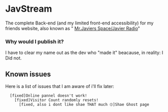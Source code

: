 # JavStream
The complete Back-end (and my limited front-end accessibility) for my friends website, also known as " [Mr.Javiers Space/Javier Radio](https://mrjaviers.space)"

### Why would I publish it?
I have to clear my name out as the dev who "made it" beacause, in reality: I Did not.
## Known issues
Here is a list of issues that I am aware of i'll fix later:
```
  [fixed]Online pannel doesn't work!
    [fixed]Visitor Count randomly resets!
      [fixed, also i dont like shae THAT much 🙄]Shae Ghost page
```


